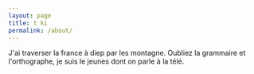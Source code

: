 ```yaml
---
layout: page
title: t ki 
permalink: /about/
---
```

 
 J'ai traverser la france à diep par les montagne. 
 Oubliez la grammaire et l'orthographe, je suis le jeunes dont on parle à la télé.
